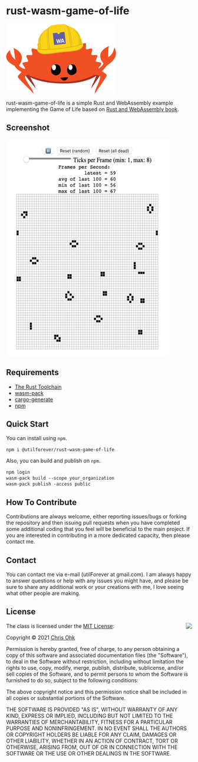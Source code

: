 # rust-wasm-game-of-life

<img src="./media/logo.png" width=298 height=188 />

rust-wasm-game-of-life is a simple Rust and WebAssembly example implementing the Game of Life based on [Rust and WebAssembly book](https://rustwasm.github.io/docs/book/introduction.html).

## Screenshot

<img src="./media/screenshot.png" width=442 height=588 />

## Requirements

  * [The Rust Toolchain](https://www.rust-lang.org/tools/install)
  * [wasm-pack](https://rustwasm.github.io/wasm-pack/installer/)
  * [cargo-generate](https://github.com/ashleygwilliams/cargo-generate)
  * [npm](https://docs.npmjs.com/getting-started)

## Quick Start

You can install using `npm`.

```
npm i @utilforever/rust-wasm-game-of-life
```

Also, you can build and publish on `npm`.

```
npm login
wasm-pack build --scope your_organization
wasm-pack publish -access public
```

## How To Contribute

Contributions are always welcome, either reporting issues/bugs or forking the repository and then issuing pull requests when you have completed some additional coding that you feel will be beneficial to the main project. If you are interested in contributing in a more dedicated capacity, then please contact me.

## Contact

You can contact me via e-mail (utilForever at gmail.com). I am always happy to answer questions or help with any issues you might have, and please be sure to share any additional work or your creations with me, I love seeing what other people are making.

## License

<img align="right" src="http://opensource.org/trademarks/opensource/OSI-Approved-License-100x137.png">

The class is licensed under the [MIT License](http://opensource.org/licenses/MIT):

Copyright &copy; 2021 [Chris Ohk](https://github.com/utilforever)

Permission is hereby granted, free of charge, to any person obtaining a copy of this software and associated documentation files (the "Software"), to deal in the Software without restriction, including without limitation the rights to use, copy, modify, merge, publish, distribute, sublicense, and/or sell copies of the Software, and to permit persons to whom the Software is furnished to do so, subject to the following conditions:

The above copyright notice and this permission notice shall be included in all copies or substantial portions of the Software.

THE SOFTWARE IS PROVIDED "AS IS", WITHOUT WARRANTY OF ANY KIND, EXPRESS OR IMPLIED, INCLUDING BUT NOT LIMITED TO THE WARRANTIES OF MERCHANTABILITY, FITNESS FOR A PARTICULAR PURPOSE AND NONINFRINGEMENT. IN NO EVENT SHALL THE AUTHORS OR COPYRIGHT HOLDERS BE LIABLE FOR ANY CLAIM, DAMAGES OR OTHER LIABILITY, WHETHER IN AN ACTION OF CONTRACT, TORT OR OTHERWISE, ARISING FROM, OUT OF OR IN CONNECTION WITH THE SOFTWARE OR THE USE OR OTHER DEALINGS IN THE SOFTWARE.
